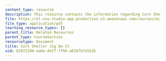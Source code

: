 ```yaml
---
content_type: resource
description: This resource contains the information regarding Corn Sheller Jig Do-It.
file: https://ol-ocw-studio-app-production.s3.amazonaws.com/courses/ec-701j-d-lab-i-development-fall-2009/8207220daa6edaf77f94a0187bfd152b_MITEC_701JF09_cornjig_doit.pdf
file_type: application/pdf
learning_resource_types: []
parent_title: Related Resources
parent_type: CourseSection
resourcetype: Document
title: Corn Sheller Jig Do-It
uid: 8207220d-aa6e-daf7-7f94-a0187bfd152b
---
```

